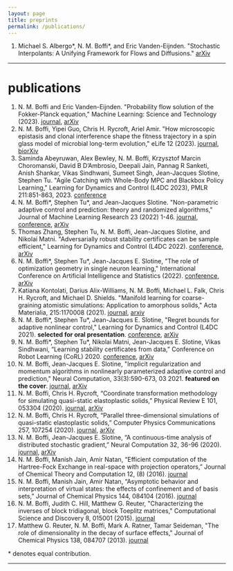 ```yaml
---
layout: page
title: preprints
permalink: /publications/
---
```

1. Michael S. Albergo\*, N. M. Boffi\*, and Eric Vanden-Eijnden. "Stochastic Interpolants: A Unifying Framework for Flows and Diffusions." [arXiv](https://arxiv.org/pdf/2303.08797v1.pdf)


---
# publications
1. N. M. Boffi and Eric Vanden-Eijnden. "Probability flow solution of the Fokker-Planck equation," Machine Learning: Science and Technology (2023). [journal](https://iopscience.iop.org/article/10.1088/2632-2153/ace2aa/meta), [arXiv](https://arxiv.org/abs/2206.04642)
1. N. M. Boffi, Yipei Guo, Chris H. Rycroft, Ariel Amir. "How microscopic epistasis and clonal interference shape the fitness trajectory in a spin glass model of microbial long-term evolution," eLife 12 (2023). [journal](https://elifesciences.org/reviewed-preprints/87895), [biorXiv](https://www.biorxiv.org/content/10.1101/2023.01.16.524306v1)
1. Saminda Abeyruwan, Alex Bewley, N. M. Boffi, Krzysztof Marcin Choromanski, David B D’Ambrosio, Deepali Jain, Pannag R Sanketi, Anish Shankar, Vikas Sindhwani, Sumeet Singh, Jean-Jacques Slotine, Stephen Tu. "Agile Catching with Whole-Body MPC and Blackbox Policy Learning," Learning for Dynamics and Control (L4DC 2023), PMLR 211:851-863, 2023. [conference](https://proceedings.mlr.press/v211/abeyruwan23a.html)
1. N. M. Boffi\*, Stephen Tu\*, and Jean-Jacques Slotine. "Non-parametric adaptive control and prediction: theory and randomized algorithms," Journal of Machine Learning Research 23 (2022) 1-46. [journal](https://www.jmlr.org/papers/volume23/22-0022/22-0022.pdf), [conference](https://ieeexplore.ieee.org/abstract/document/9682907/), [arXiv](https://arxiv.org/abs/2106.03589)
1. Thomas Zhang, Stephen Tu, N. M. Boffi, Jean-Jacques Slotine, and Nikolai Matni. "Adversarially robust stability certificates can be sample efficient," Learning for Dynamics and Control (L4DC 2022). [conference](https://proceedings.mlr.press/v168/zhang22a.html), [arXiv](https://arxiv.org/abs/2112.10690)
1. N. M. Boffi\*, Stephen Tu\*, Jean-Jacques E. Slotine, "The role of optimization geometry in single neuron learning," International Conference on Artificial Intelligence and Statistics (2022). [conference](https://proceedings.mlr.press/v151/boffi22a.html), [arXiv](https://arxiv.org/abs/2006.08575)
1. Katiana Kontolati, Darius Alix-Williams, N. M. Boffi, Michael L. Falk, Chris H. Rycroft, and Michael D. Shields. "Manifold learning for coarse-graining atomistic simulations: Application to amorphous solids," Acta Materialia, 215:1170008 (2021). [journal](https://www.sciencedirect.com/science/article/pii/S1359645421003888?casa_token=XTA7UrT9sm4AAAAA:vhoCkbtfgmyMECwOase6qvdob-mNXydktT7sRGMu79eskMPmlFF05yOt-b6jBbDnC2XboPP0ww), [arxiv](https://arxiv.org/abs/2103.00779)
1. N. M. Boffi\*, Stephen Tu\*, Jean-Jacques E. Slotine, "Regret bounds for adaptive nonlinear control," Learning for Dynamics and Control (L4DC 2021). **selected for oral presentation**. [conference](https://proceedings.mlr.press/v144/boffi21a.html), [arXiv](https://arxiv.org/abs/2011.13101)
1. N. M. Boffi\*, Stephen Tu\*, Nikolai Matni, Jean-Jacques E. Slotine, Vikas Sindhwani, “Learning stability certificates from data,” Conference on Robot Learning (CoRL) 2020. [conference](https://corlconf.github.io/paper_290/), [arXiv](https://arxiv.org/abs/2008.05952)
1. N. M. Boffi, Jean-Jacques E. Slotine, "Implicit regularization and momentum algorithms in nonlinearly parameterized adaptive control and prediction," Neural Computation, 33(3):590-673, 03 2021. **featured on the cover**. [journal](https://direct.mit.edu/neco/article-abstract/33/3/590/97492/Implicit-Regularization-and-Momentum-Algorithms-in?redirectedFrom=fulltext), [arXiv](https://arxiv.org/abs/1912.13154)
1. N. M. Boffi, Chris H. Rycroft, “Coordinate transformation methodology for simulating quasi-static elastoplastic solids,” Physical Review E 101, 053304 (2020). [journal](https://journals.aps.org/pre/abstract/10.1103/PhysRevE.101.053304), [arXiv](https://arxiv.org/abs/1904.04145)
1. N. M. Boffi, Chris H. Rycroft, “Parallel three-dimensional simulations of quasi-static elastoplastic solids,” Computer Physics Communications 257, 107254 (2020). [journal](https://www.sciencedirect.com/science/article/pii/S0010465520300795?via%3Dihub), [arXiv](https://arxiv.org/abs/1904.03808)
1. N. M. Boffi, Jean-Jacques E. Slotine, “A continuous-time analysis of distributed stochastic gradient,” Neural Computation 32, 36-96 (2020). [journal](https://www.mitpressjournals.org/doi/abs/10.1162/neco_a_01248), [arXiv](https://arxiv.org/abs/1812.10995)
1.  N. M. Boffi, Manish Jain, Amir Natan, “Efficient computation of the Hartree-Fock Exchange in real-space with projection operators,” Journal of Chemical Theory and Computation 12, (8) (2016). [journal](https://pubs.acs.org/doi/full/10.1021/acs.jctc.6b00376)
1.  N. M. Boffi, Manish Jain, Amir Natan, “Asymptotic behavior and interpretation of virtual states: the effects of confinement and of basis sets,” Journal of Chemical Physics 144, 084104 (2016). [journal](https://aip.scitation.org/doi/abs/10.1063/1.4942187?journalCode=jcp)
1. N. M. Boffi, Judith C. Hill, Matthew G. Reuter, "Characterizing the inverses of block tridiagonal, block Toeplitz matrices," Computational Science and Discovery 8, 015001 (2015). [journal](https://iopscience.iop.org/article/10.1088/1749-4680/8/1/015001)
1. Matthew G. Reuter, N. M. Boffi, Mark A. Ratner, Tamar Seideman, "The role of dimensionality in the decay of surface effects," Journal of Chemical Physics 138, 084707 (2013). [journal](https://aip.scitation.org/doi/10.1063/1.4792643)

\* denotes equal contribution.

---
